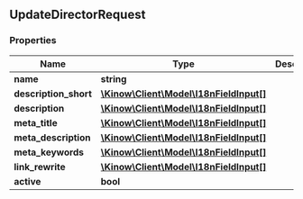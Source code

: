 ## UpdateDirectorRequest

### Properties
Name | Type | Description | Notes
------------ | ------------- | ------------- | -------------
**name** | **string** |  | [optional] 
**description_short** | [**\Kinow\Client\Model\I18nFieldInput[]**](#I18nFieldInput) |  | [optional] 
**description** | [**\Kinow\Client\Model\I18nFieldInput[]**](#I18nFieldInput) |  | [optional] 
**meta_title** | [**\Kinow\Client\Model\I18nFieldInput[]**](#I18nFieldInput) |  | [optional] 
**meta_description** | [**\Kinow\Client\Model\I18nFieldInput[]**](#I18nFieldInput) |  | [optional] 
**meta_keywords** | [**\Kinow\Client\Model\I18nFieldInput[]**](#I18nFieldInput) |  | [optional] 
**link_rewrite** | [**\Kinow\Client\Model\I18nFieldInput[]**](#I18nFieldInput) |  | [optional] 
**active** | **bool** |  | [optional] 


